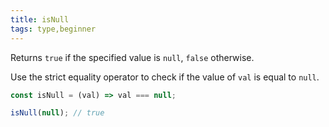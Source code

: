 ```yaml
---
title: isNull
tags: type,beginner
---
```


Returns `true` if the specified value is `null`, `false` otherwise.

Use the strict equality operator to check if the value of `val` is equal to `null`.

```js
const isNull = (val) => val === null;
```

```js
isNull(null); // true
```
